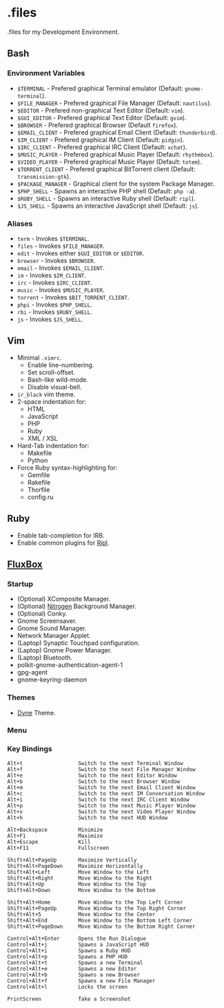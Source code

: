 # .files

.files for my Development Environment.

## Bash

### Environment Variables

* `$TERMINAL` - Prefered graphical Terminal emulator
  (Default: `gnome-terminal`).
* `$FILE_MANAGER` - Prefered graphical File Manager
  (Default: `nautilus`).
* `$EDITOR` - Prefered non-graphical Text Editor (Default: `vim`).
* `$GUI_EDITOR` - Prefered graphical Text Editor (Default: `gvim`).
* `$BROWSER` - Prefered graphical Browser (Default `firefox`).
* `$EMAIL_CLIENT` - Prefered graphical Email Client (Default: `thunderbird`).
* `$IM_CLIENT` - Prefered graphical IM Client (Default: `pidgin`).
* `$IRC_CLIENT` - Prefered graphical IRC Client (Default: `xchat`).
* `$MUSIC_PLAYER` - Prefered graphical Music Player (Default: `rhythmbox`).
* `$VIDEO_PLAYER` - Prefered graphical Music Player (Default: `totem`).
* `$TORRENT_CLIENT` - Prefered graphical BitTorrent client (Default: `transmission-gtk`).
* `$PACKAGE_MANAGER` - Graphical client for the system Package Manager.
* `$PHP_SHELL` - Spawns an interactive PHP shell (Default: `php -a`).
* `$RUBY_SHELL` - Spawns an interactive Ruby shell (Default: `ripl`).
* `$JS_SHELL` - Spawns an interactive JavaScript shell (Default: `js`).

### Aliases

* `term` - Invokes `$TERMINAL`.
* `files` - Invokes `$FILE_MANAGER`.
* `edit` - Invokes either `$GUI_EDITOR` or `$EDITOR`.
* `browser` - Invokes `$BROWSER`.
* `email` - Invokes `$EMAIL_CLIENT`.
* `im` - Invokes `$IM_CLIENT`.
* `irc` - Invokes `$IRC_CLIENT`.
* `music` - Invokes `$MUSIC_PLAYER`.
* `torrent` - Invokes `$BIT_TORRENT_CLIENT`.
* `phpi` - Invokes `$PHP_SHELL`.
* `rbi` - Invokes `$RUBY_SHELL`.
* `js` - Invokes `$JS_SHELL`.

## Vim

* Minimal `.vimrc`.
  * Enable line-numbering.
  * Set scroll-offset.
  * Bash-like wild-mode.
  * Disable visual-bell.
* `ir_black` vim theme.
* 2-space indentation for:
  * HTML
  * JavaScript
  * PHP
  * Ruby
  * XML / XSL
* Hard-Tab indentation for:
  * Makefile
  * Python
* Force Ruby syntax-highlighting for:
  * Gemfile
  * Rakefile
  * Thorfile
  * config.ru

## Ruby

* Enable tab-completion for IRB.
* Enable common plugins for [Ripl](https://github.com/cldwalker/ripl#readme).

## [FluxBox](http://fluxbox.org/)

### Startup

* (Optional) XComposite Manager.
* (Optional) [Nitrogen](http://projects.l3ib.org/nitrogen/) Background Manager.
* (Optional) Conky.
* Gnome Screensaver.
* Gnome Sound Manager.
* Network Manager Applet.
* (Laptop) Synaptic Touchpad configuration.
* (Laptop) Gnome Power Manager.
* (Laptop) Bluetooth.
* polkit-gnome-authentication-agent-1
* gpg-agent
* gnome-keyring-daemon

### Themes

* [Dyne](http://box-look.org/content/show.php/Dyne?content=61999) Theme.

### Menu

### Key Bindings

    Alt+t                  Switch to the next Terminal Window
    Alt+f                  Switch to the next File Manager Window
    Alt+e                  Switch to the next Editor Window
    Alt+b                  Switch to the next Browser Window
    Alt+m                  Switch to the next Email Client Window
    Alt+c                  Switch to the next IM Conversation Window
    Alt+i                  Switch to the next IRC Client Window
    Alt+p                  Switch to the next Music Player Window
    Alt+v                  Switch to the next Video Player Window
    Alt+h                  Switch to the next HUD Window
    
    Alt+Backspace          Minimize
    Alt+F1                 Maximize
    Alt+Escape             Kill
    Alt+F11                Fullscreen
    
    Shift+Alt+PageUp       Maximize Vertically
    Shift+Alt+PageDown     Maximize Horizontally
    Shift+Alt+Left         Move Window to the Left
    Shift+Alt+Right        Move Window to the Right
    Shift+Alt+Up           Move Window to the Top
    Shift+Alt+Down         Move Window to the Bottom

    Shift+Alt+Home         Move Window to the Top Left Corner
    Shift+Alt+PageUp       Move Window to the Top Right Corner
    Shift+Alt+5            Move Window to the Center
    Shift+Alt+End          Move Window to the Bottom Left Corner
    Shift+Alt+PageDown     Move Window to the Bottom Right Corner

    Control+Alt+Enter      Opens the Run Dialogue
    Control+Alt+j          Spawns a JavaScript HUD
    Control+Alt+i          Spawns a Ruby HUD
    Control+Alt+p          Spawns a PHP HUD
    Control+Alt+t          Spawns a new Terminal
    Control+Alt+e          Spawns a new Editor
    Control+Alt+b          Spawns a new Browser
    Control+Alt+f          Spawns a new File Manager
    Control+Alt+l          Locks the screen

    PrintScreen            Take a Screenshot

